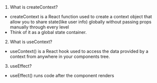 1. What is createContext?
- createContext is a React function used to create a context object that allow you to share state(like user info) globally without passing props manually through every level
- Think of it as a global state container.

2. What is useContext?
- useContext() is a React hook used to access the data provided by a context from anywhere in your components tree.

3. useEffect?
- useEffect() runs code after the component renders